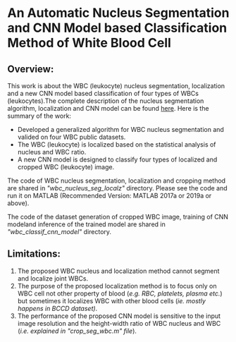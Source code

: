 # An Automatic Nucleus Segmentation and CNN Model based Classification Method of White Blood Cell
## **Overview:**
This work is about the WBC (leukocyte) nucleus segmentation, localization and a new CNN model based classification of four types of WBCs (leukocytes).The complete description of the nucleus segmentation algorithm, localization and CNN model can be found [here](https://www.sciencedirect.com/science/article/abs/pii/S0957417420300373 "An Automatic Nucleus Segmentation and CNN Model based Classification Method of White Blood Cell"). Here is the summary of the work:
* Developed a generalized algorithm for WBC nucleus segmentation and valided on four WBC public datasets.
* The WBC (leukocyte) is localized based on the statistical analysis of nucleus and WBC ratio.
* A new CNN model is designed to classify four types of localized and cropped WBC (leukocyte) image.


The code of WBC nucleus segmentation, localization and cropping method are shared in *"wbc_nucleus_seg_localz"* directory. Please see the code and run it on MATLAB (Recommended Version: MATLAB 2017a or 2019a or above).

The code of the dataset generation of cropped WBC image, training of CNN modeland inference of the trained model are shared in *"wbc_classif_cnn_model"* directory.

## **Limitations:**
1. The proposed WBC nucleus and localization method cannot segment and localize joint WBCs.
2. The purpose of the proposed localization method is to focus only on WBC cell not other property of blood (*e.g. RBC, platelets, plasma etc.*) but sometimes it localizes WBC with other blood cells (*ie. mostly happens in BCCD dataset)*.
3. The performance of the proposed CNN model is sensitive to the input image resolution and the height-width ratio of WBC nucleus and WBC (*i.e. explained in "crop_seg_wbc.m" file*).